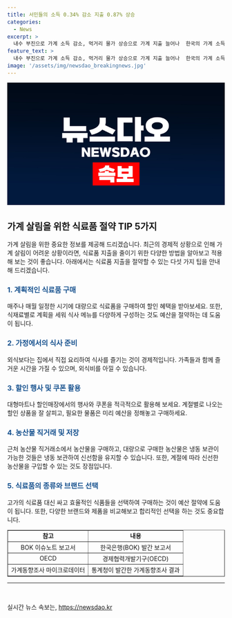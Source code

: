 ```yaml
---
title: 서민들의 소득 0.34% 감소 지출 0.87% 상승
categories:
  - News
excerpt: >
  내수 부진으로 가계 소득 감소, 먹거리 물가 상승으로 가계 지출 늘어나  한국의 가계 소득이 감소하고 먹거리 물가의 상승으로 지출이 늘어나는 어려움이 계속되고 있는 가운데, 내수가 부진한 영향으로 앞으로도 가계 살림이 나아지기 어려울 전망이다. 1·4분기를 기준으로 3인 이상 가구의 소득은 줄어들었으며, 식료품과 외식비 등 먹거리 관련 지출이 증가한 것으로 나타났다. 또한 전년 동월 대비 소비자물가 상승률이 높아지면서 가계 살림이 어려워지고 있다는 우려가 커지고 있다.
feature_text: >
  내수 부진으로 가계 소득 감소, 먹거리 물가 상승으로 가계 지출 늘어나  한국의 가계 소득이 감소하고 먹거리 물가의 상승으로 지출이 늘어나는 어려움이 계속되고 있는 가운데, 내수가 부진한 영향으로 앞으로도 가계 살림이 나아지기 어려울 전망이다. 1·4분기를 기준으로 3인 이상 가구의 소득은 줄어들었으며, 식료품과 외식비 등 먹거리 관련 지출이 증가한 것으로 나타났다. 또한 전년 동월 대비 소비자물가 상승률이 높아지면서 가계 살림이 어려워지고 있다는 우려가 커지고 있다.
image: '/assets/img/newsdao_breakingnews.jpg'
---
```


<p><img src="/assets/img/newsdao_breakingnews.jpg" alt="flaretime 속보" /></p>

<h2 data-ke-size="size26">가계 살림을 위한 식료품 절약 TIP 5가지</h2>

<p data-ke-size="size16">가계 살림을 위한 중요한 정보를 제공해 드리겠습니다. 최근의 경제적 상황으로 인해 가계 살림이 어려운 상황이라면, 식료품 지출을 줄이기 위한 다양한 방법을 알아보고 적용해 보는 것이 좋습니다. 아래에서는 식료품 지출을 절약할 수 있는 다섯 가지 팁을 안내해 드리겠습니다.</p>

<h3 data-ke-size="size22"><b><span style="color: #1a5490;">1. 계획적인 식료품 구매</span></b></h3>

<p data-ke-size="size16">매주나 매월 일정한 시기에 대량으로 식료품을 구매하여 할인 혜택을 받아보세요. 또한, 식재료별로 계획을 세워 식사 메뉴를 다양하게 구성하는 것도 예산을 절약하는 데 도움이 됩니다.</p>

<h3 data-ke-size="size22"><b><span style="color: #1a5490;">2. 가정에서의 식사 준비</span></b></h3>

<p data-ke-size="size16">외식보다는 집에서 직접 요리하여 식사를 즐기는 것이 경제적입니다. 가족들과 함께 즐거운 시간을 가질 수 있으며, 외식비를 아낄 수 있습니다.</p>

<h3 data-ke-size="size22"><b><span style="color: #1a5490;">3. 할인 행사 및 쿠폰 활용</span></b></h3>

<p data-ke-size="size16">대형마트나 할인매장에서의 행사와 쿠폰을 적극적으로 활용해 보세요. 계절별로 나오는 할인 상품을 잘 살피고, 필요한 물품은 미리 예산을 정해놓고 구매하세요.</p>

<h3 data-ke-size="size22"><b><span style="color: #1a5490;">4. 농산물 직거래 및 저장</span></b></h3>

<p data-ke-size="size16">근처 농산물 직거래소에서 농산물을 구매하고, 대량으로 구매한 농산물은 냉동 보관이 가능한 것들은 냉동 보관하여 신선함을 유지할 수 있습니다. 또한, 계절에 따라 신선한 농산물을 구입할 수 있는 것도 장점입니다.</p>

<h3 data-ke-size="size22"><b><span style="color: #1a5490;">5. 식료품의 종류와 브랜드 선택</span></b></h3>

<p data-ke-size="size16">고가의 식료품 대신 싸고 효율적인 식품들을 선택하여 구매하는 것이 예산 절약에 도움이 됩니다. 또한, 다양한 브랜드와 제품을 비교해보고 합리적인 선택을 하는 것도 중요합니다.</p>

<table style="width: 100%;" border="1">
<tbody>
<tr>
<td style="text-align: center; height: 17px;"><b>참고</b></td>
<td style="text-align: center; height: 17px;"><b>내용</b></td>
</tr>
<tr>
<td style="text-align: center; height: 17px;">BOK 이슈노트 보고서</td>
<td style="text-align: center; height: 17px;">한국은행(BOK) 발간 보고서</td>
</tr>
<tr>
<td style="text-align: center; height: 17px;">OECD</td>
<td style="text-align: center; height: 17px;">경제협력개발기구(OECD)</td>
</tr>
<tr>
<td style="text-align: center; height: 17px;">가계동향조사 마이크로데이터</td>
<td style="text-align: center; height: 17px;">통계청이 발간한 가계동향조사 결과</td>
</tr>
</tbody>
</table>

<hr>

<p data-ke-size="size16">&nbsp;</p>
실시간 뉴스 속보는, <a href="https://newsdao.kr" rel="dofollow">https://newsdao.kr</a>


